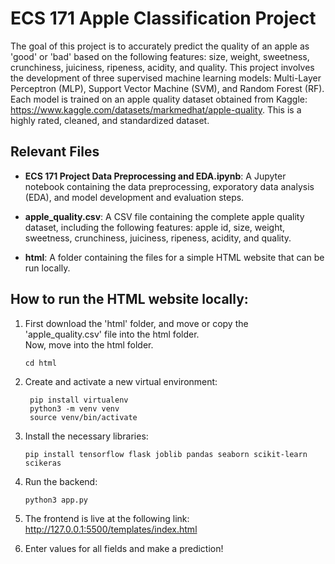 # ECS 171 Apple Classification Project

The goal of this project is to accurately predict the quality of an apple as 'good' or 'bad' based on the following features: size, weight, sweetness, crunchiness, juiciness, ripeness, acidity, and quality. This project involves the development of three supervised machine learning models: Multi-Layer Perceptron (MLP), Support Vector Machine (SVM), and Random Forest (RF). Each model is trained on an apple quality dataset obtained from Kaggle: <https://www.kaggle.com/datasets/markmedhat/apple-quality>. This is a highly rated, cleaned, and standardized dataset.

## Relevant Files
- **ECS 171 Project Data Preprocessing and EDA.ipynb**: A Jupyter notebook containing the data preprocessing, exporatory data analysis (EDA), and model development and evaluation steps.

- **apple_quality.csv**: A CSV file containing the complete apple quality dataset, including the following features: apple id, size, weight, sweetness, crunchiness, juiciness, ripeness, acidity, and quality.

- **html**: A folder containing the files for a simple HTML website that can be run locally.

## How to run the HTML website locally:
1. First download the 'html' folder, and move or copy the 'apple_quality.csv' file into the html folder. <br>
Now, move into the html folder.
   ```(bash)
   cd html
3. Create and activate a new virtual environment:
    ```(bash)
     pip install virtualenv
     python3 -m venv venv
     source venv/bin/activate
    ```
3. Install the necessary libraries:
   ```(bash)
   pip install tensorflow flask joblib pandas seaborn scikit-learn scikeras
   ```
4. Run the backend:
   ```(bash)
   python3 app.py
5. The frontend is live at the following link: <br>
    <http://127.0.0.1:5500/templates/index.html>
   
6. Enter values for all fields and make a prediction!
